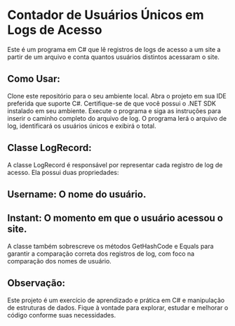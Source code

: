 # Contador de Usuários Únicos em Logs de Acesso
Este é um programa em C# que lê registros de logs de acesso a um site a partir de um arquivo e conta quantos usuários distintos acessaram o site.

## Como Usar:
Clone este repositório para o seu ambiente local.
Abra o projeto em sua IDE preferida que suporte C#.
Certifique-se de que você possui o .NET SDK instalado em seu ambiente.
Execute o programa e siga as instruções para inserir o caminho completo do arquivo de log.
O programa lerá o arquivo de log, identificará os usuários únicos e exibirá o total.
## Classe LogRecord:
A classe LogRecord é responsável por representar cada registro de log de acesso. Ela possui duas propriedades:

## Username: O nome do usuário.
## Instant: O momento em que o usuário acessou o site.
A classe também sobrescreve os métodos GetHashCode e Equals para garantir a comparação correta dos registros de log, com foco na comparação dos nomes de usuário.

## Observação:
Este projeto é um exercício de aprendizado e prática em C# e manipulação de estruturas de dados. Fique à vontade para explorar, estudar e melhorar o código conforme suas necessidades.
